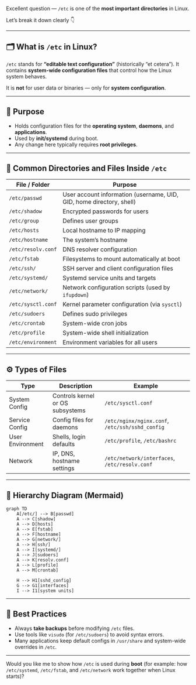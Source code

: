 Excellent question — `/etc` is one of the **most important directories** in Linux.

Let’s break it down clearly 👇

---

## 🗂️ What is `/etc` in Linux?

`/etc` stands for **“editable text configuration”** (historically “et cetera”).
It contains **system-wide configuration files** that control how the Linux system behaves.

It is **not** for user data or binaries — only for **system configuration**.

---

## 🧠 Purpose

* Holds configuration files for the **operating system**, **daemons**, and **applications**.
* Used by **init/systemd** during boot.
* Any change here typically requires **root privileges**.

---

## 📁 Common Directories and Files Inside `/etc`

| File / Folder      | Purpose                                                              |
| ------------------ | -------------------------------------------------------------------- |
| `/etc/passwd`      | User account information (username, UID, GID, home directory, shell) |
| `/etc/shadow`      | Encrypted passwords for users                                        |
| `/etc/group`       | Defines user groups                                                  |
| `/etc/hosts`       | Local hostname to IP mapping                                         |
| `/etc/hostname`    | The system’s hostname                                                |
| `/etc/resolv.conf` | DNS resolver configuration                                           |
| `/etc/fstab`       | Filesystems to mount automatically at boot                           |
| `/etc/ssh/`        | SSH server and client configuration files                            |
| `/etc/systemd/`    | Systemd service units and targets                                    |
| `/etc/network/`    | Network configuration scripts (used by `ifupdown`)                   |
| `/etc/sysctl.conf` | Kernel parameter configuration (via `sysctl`)                        |
| `/etc/sudoers`     | Defines sudo privileges                                              |
| `/etc/crontab`     | System-wide cron jobs                                                |
| `/etc/profile`     | System-wide shell initialization                                     |
| `/etc/environment` | Environment variables for all users                                  |

---

## ⚙️ Types of Files

| Type             | Description                      | Example                                         |
| ---------------- | -------------------------------- | ----------------------------------------------- |
| System Config    | Controls kernel or OS subsystems | `/etc/sysctl.conf`                              |
| Service Config   | Config files for daemons         | `/etc/nginx/nginx.conf`, `/etc/ssh/sshd_config` |
| User Environment | Shells, login defaults           | `/etc/profile`, `/etc/bashrc`                   |
| Network          | IP, DNS, hostname settings       | `/etc/network/interfaces`, `/etc/resolv.conf`   |

---

## 🧩 Hierarchy Diagram (Mermaid)

```mermaid
graph TD
    A[/etc/] --> B[passwd]
    A --> C[shadow]
    A --> D[hosts]
    A --> E[fstab]
    A --> F[hostname]
    A --> G[network/]
    A --> H[ssh/]
    A --> I[systemd/]
    A --> J[sudoers]
    A --> K[resolv.conf]
    A --> L[profile]
    A --> M[crontab]

    H --> H1[sshd_config]
    G --> G1[interfaces]
    I --> I1[system units]
```

---

## 🧰 Best Practices

* Always **take backups** before modifying `/etc` files.
* Use tools like `visudo` (for `/etc/sudoers`) to avoid syntax errors.
* Many applications keep default configs in `/usr/share` and system-wide overrides in `/etc`.

---

Would you like me to show how `/etc` is used during **boot** (for example: how `/etc/systemd`, `/etc/fstab`, and `/etc/network` work together when Linux starts)?
